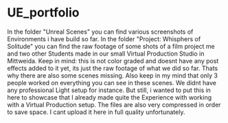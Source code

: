 # UE_portfolio
In the folder "Unreal Scenes" you can find various screenshots of Environments i have build so far. 
In the folder "Project: Whisphers of Solitude" you can find the raw footage of some shots of a film project me and two other Students made in our small Virtual Production Studio in Mittweida.
Keep in mind: this is not color graded and doesnt have any post effects added to it yet, its just the raw footage of what we did so far. Thats why there are also some scenes missing.
Also keep in my mind that only 3 people worked on everything you can see in these scenes. We didnt have any professional Light setup for instance.
But still, i wanted to put this in here to showcase that I already made quite the Experience with working with a Virtual Production setup.
The files are also very compressed in order to save space. I cant upload it here in full quality unfortunately.
